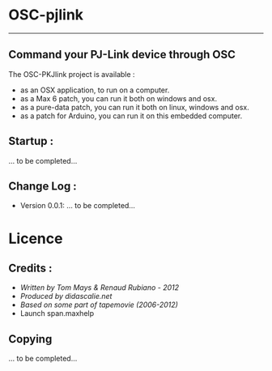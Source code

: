 # OSC-pjlink
---
## Command your PJ-Link device through OSC

The OSC-PKJlink project is available : 
*	as an OSX application, to run on a computer.
*	as a Max 6 patch, you can run it both on windows and osx.
*	as a pure-data patch, you can run it both on linux, windows and osx.
*	as a patch for Arduino, you can run it on this embedded computer.


## Startup : 
… to be completed…

## Change Log : 

* Version 0.0.1: 
… to be completed…

# Licence
## Credits : 
* *Written by Tom Mays & Renaud Rubiano - 2012*
* *Produced by didascalie.net*
* *Based on some part of tapemovie (2006-2012)*
* Launch span.maxhelp

## Copying
… to be completed…